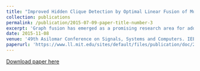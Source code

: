 ```yaml
---
title: "Improved Hidden Clique Detection by Optimal Linear Fusion of Multiple Adjacency Matrices"
collection: publications
permalink: /publication/2015-07-09-paper-title-number-3
excerpt: 'Graph fusion has emerged as a promising research area for addressing challenges associated with noisy, uncertain, multi-source data. While many ad-hoc graph fusion techniques exist in the current literature, an analytical approach for analyzing the fundamentals of the graph fusion problem is lacking. We consider the setting where we are given multiple Erdos-R ˝ enyi ´ modeled adjacency matrices containing a common hidden or planted clique. The objective is to combine them linearly so that the principal eigenvectors of the resulting matrix best reveal the vertices associated with the clique. We utilize recent results from random matrix theory to derive the optimal weighting coefficients and use these insights to develop a data-driven fusion algorithm'
date: 2015-11-08
venue: '49th Asilomar Conference on Signals, Systems and Computers. IEEE'
paperurl: 'https://www.ll.mit.edu/sites/default/files/publication/doc/2018-05/2015_11_08_NayarH_Asilomar_FP.pdf'
---
```


[Download paper here](https://www.ll.mit.edu/sites/default/files/publication/doc/2018-05/2015_11_08_NayarH_Asilomar_FP.pdf)